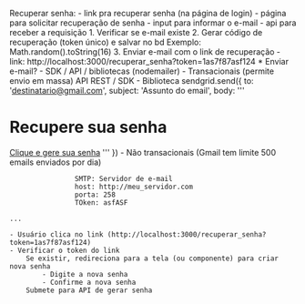 Recuperar senha:
    - link pra recuperar senha (na página de login)
        - página para solicitar recuperação de senha
            - input para informar o e-mail
            - api para receber a requisição
                1. Verificar se e-mail existe
                2. Gerar código de recuperação (token único) e salvar no bd
                    Exemplo: Math.random().toString(16)
                3. Enviar e-mail com o link de recuperação
                    - link: http://localhost:3000/recuperar_senha?token=1as7f87asf124
                    * Enviar e-mail?
                        - SDK / API / bibliotecas (nodemailer)
                        - Transacionais (permite envio em massa)
                            API REST / SDK - Biblioteca
                                sendgrid.send({
                                    to: 'destinatario@gmail.com',
                                    subject: 'Assunto do email',
                                    body: '''
                                        <html>
                                            <body>
                                                <h1>Recupere sua senha</h1>
                                                <a href='http://localhost:3000/recuperar_senha?token=1as7f87asf124'>Clique e gere sua senha</a>
                                            </body>
                                        </html>
                                    '''
                                })
                        - Não transacionais (Gmail tem limite 500 emails enviados por dia)
                    
                    SMTP: Servidor de e-mail
                    host: http://meu_servidor.com
                    porta: 258
                    TOken: asfASF

    ...

    - Usuário clica no link (http://localhost:3000/recuperar_senha?token=1as7f87asf124)
    - Verificar o token do link
        Se existir, redireciona para a tela (ou componente) para criar nova senha
            - Digite a nova senha
            - Confirme a nova senha
        Submete para API de gerar senha
